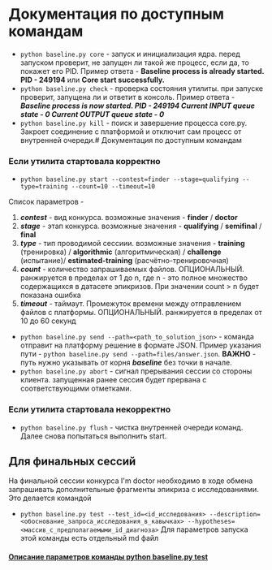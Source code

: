 # Документация по доступным командам
- ```python baseline.py core``` - запуск и инициализация ядра. перед запуском проверит, не запущен ли такой же процесс, если да, то покажет его PID. Пример ответа - **Baseline process is already started. PID - 249194** или **Core start successfully.**
- ```python baseline.py check``` - проверка состояния утилиты. при запуске проверит, запущена ли и ответит в консоль. Пример ответа -
***Baseline process is now started. PID - 249194
Current INPUT queue state - 0
Current OUTPUT queue state - 0***
- ```python baseline.py kill``` - поиск и завершение процесса core.py. Закроет соединение с платформой и отключит сам процесс от внутренней очереди.# Документация по доступным командам
### Если утилита стартовала корректно

- ```python baseline.py start --contest=finder --stage=qualifying --type=training --count=10 --timeout=10```

Список параметров - 
1) ***contest*** - вид конкурса. возможные значения - **finder** / **doctor**
2) ***stage*** - этап конкурса. возможные значения - **qualifying** / **semifinal** / **final**
3) ***type*** - тип проводимой сессиии. возможные значения - **training** (тренировка) / **algorithmic** (алгоритмическая) / **challenge** (испытание)/ **estimated-training** (расчётно-тренировочная)
4) ***count*** - количество запрашиваемых файлов. ОПЦИОНАЛЬНЫЙ. ранжируется в пределах от 1 до n, где n - это полное множество содержащихся в датасете эпикризов. При значении count > n будет показана ошибка
5) ***timeout*** - таймаут. Промежуток времени между отправлением файлов с платформы. ОПЦИОНАЛЬНЫЙ. ранжируется в пределах от 10 до 60 секунд
- ```python baseline.py send --path=<path_to_solution_json>``` - команда отправит на платформу решение в формате JSON. Пример указания пути - ```python baseline.py send --path=files/answer.json```. **ВАЖНО** - путь нужно указывать от корня ***baseline*** без точки в начале.
- ```python baseline.py abort``` - сигнал прерывания сессии со стороны клиента. запущенная ранее сессия будет прервана с соответствующими отметками. 
### Если утилита стартовала некорректно
- ```python baseline.py flush``` - чистка внутренней очереди команд. Далее снова попытаться выполнить start.


## Для финальных сессий
На финальной сессии конкурса I'm doctor необходимо в ходе обмена запрашивать дополнительные фрагменты эпикриза с исследованиями. Это делается командой
- ```python baseline.py test --test_id=<id_исследования> --description=<обоснование_запроса_исследования_в_кавычках> --hypotheses=<массив_с_предполагаемыми_id_диагноза>```
Для параметров запуска этой команды есть отдельный md файл 
#### [Описание параметров команды python baseline.py test](/docs/final-params.md)
